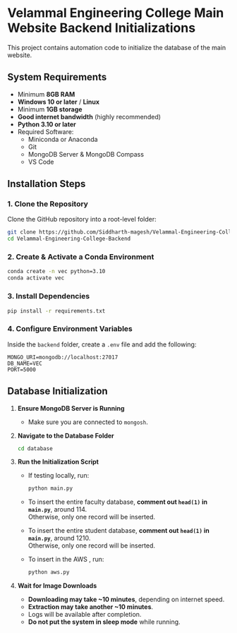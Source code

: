 # Velammal Engineering College Main Website Backend Initializations

This project contains automation code to initialize the database of the main website.

## System Requirements

- Minimum **8GB RAM**
- **Windows 10 or later** / **Linux**
- Minimum **1GB storage**
- **Good internet bandwidth** (highly recommended)
- **Python 3.10 or later**
- Required Software:
  - Miniconda or Anaconda
  - Git
  - MongoDB Server & MongoDB Compass
  - VS Code

## Installation Steps

### 1. Clone the Repository

Clone the GitHub repository into a root-level folder:

```sh
git clone https://github.com/Siddharth-magesh/Velammal-Engineering-College-Backend.git
cd Velammal-Engineering-College-Backend
```

### 2. Create & Activate a Conda Environment

```sh
conda create -n vec python=3.10
conda activate vec
```

### 3. Install Dependencies

```sh
pip install -r requirements.txt
```

### 4. Configure Environment Variables

Inside the `backend` folder, create a `.env` file and add the following:

```
MONGO_URI=mongodb://localhost:27017
DB_NAME=VEC
PORT=5000
```

## Database Initialization

1. **Ensure MongoDB Server is Running**

   - Make sure you are connected to `mongosh`.

2. **Navigate to the Database Folder**

   ```sh
   cd database
   ```

3. **Run the Initialization Script**

   - If testing locally, run:
     ```sh
     python main.py
     ```
   - To insert the entire faculty database, **comment out `head(1)` in `main.py`**, around 114.  
     Otherwise, only one record will be inserted.

   - To insert the entire student database, **comment out `head(1)` in `main.py`**, around 1210.  
     Otherwise, only one record will be inserted.

   - To insert in the AWS , run:
     ```sh
     python aws.py
     ```

4. **Wait for Image Downloads**
   - **Downloading may take ~10 minutes**, depending on internet speed.
   - **Extraction may take another ~10 minutes**.
   - Logs will be available after completion.
   - **Do not put the system in sleep mode** while running.
